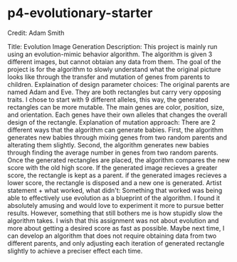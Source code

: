 # p4-evolutionary-starter

Credit: Adam Smith

Title: Evolution Image Generation
Description: This project is mainly run using an evolution-mimic behavior algorithm. The algorithm is given 3 different images, but cannot obtaian any data from them. The goal of the project is for the algorithm to slowly understand what the original picture looks like through the transfer and mutation of genes from parents to children. 
Explaination of design parameter choices: The original parents are named Adam and Eve. They are both rectangles but carry very opposing traits. I chose to start with 9 different alleles, this way, the generated rectangles can be more mutable. The main genes are color, position, size, and orientation. Each genes have their own alleles that changes the overall design of the rectangle.
Explanation of mutation approach: There are 2 different ways that the algorithm can generate babies. First, the algorithm generates new babies through mixing genes from two random parents and alterating them slightly. Second, the algorithm generates new babies through finding the average number in genes from two random parents. Once the generated rectangles are placed, the algorithm compares the new score with the old high score. If the generated image recieves a greater score, the rectangle is kept as a parent. if the generated images recieves a lower score, the rectangle is disposed and a new one is generated.
Artist statement + what worked, what didn't: Something that worked was being able to effectively use evolution as a blueprint of the algorithm. I found it absolutely amusing and would love to experiment it more to pursue better results. However, something that still bothers me is how stupidly slow the algorithm takes. I wish that this assignment was not about evolution and more about getting a desired score as fast as possible. Maybe next time, I can develop an algorithm that does not require obtaining data from two different parents, and only adjusting each iteration of generated rectangle slightly to achieve a preciser effect each time. 